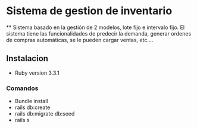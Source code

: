 # Sistema de gestion de inventario
** Sistema basado en la gestión de 2 modelos, lote fijo e intervalo fijo. El sistema tiene las funcionalidades de predecir la demanda, generar ordenes de compras automáticas, se le pueden cargar ventas, etc….
## Instalacion
* Ruby version 3.3.1
### Comandos
* Bundle install
* rails db:create 
* rails db:migrate db:seed
* rails s
